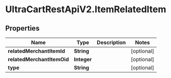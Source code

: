# UltraCartRestApiV2.ItemRelatedItem

## Properties
Name | Type | Description | Notes
------------ | ------------- | ------------- | -------------
**relatedMerchantItemId** | **String** |  | [optional] 
**relatedMerchantItemOid** | **Integer** |  | [optional] 
**type** | **String** |  | [optional] 


